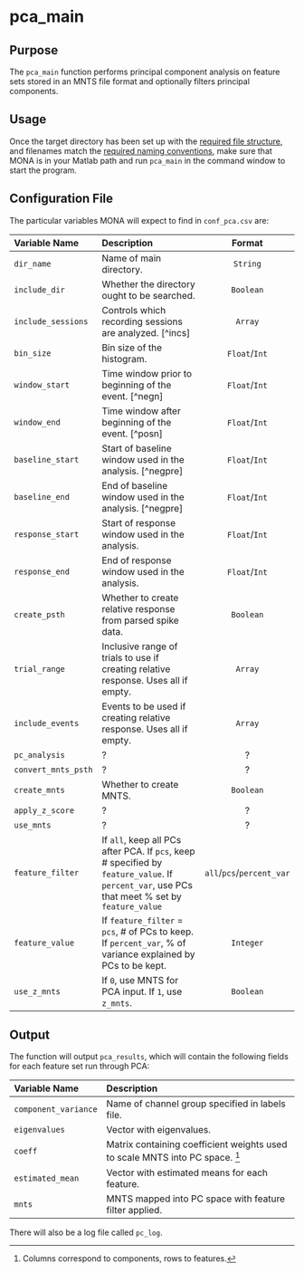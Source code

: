 # pca_main

## Purpose

The `pca_main` function performs principal component analysis on feature sets stored in an MNTS file format and optionally filters principal components.

## Usage

Once the target directory has been set up with the [required file structure](https://github.com/NeuralStorm/MATLAB-offline-neural-analysis/blob/kevin-docs/docs/file_layout.md), and filenames match the [required naming conventions](https://github.com/NeuralStorm/MATLAB-offline-neural-analysis/blob/kevin-docs/docs/filename_convention.md), make sure that MONA is in your Matlab path and run `pca_main` in the command window to start the program.

## Configuration File

The particular variables MONA will expect to find in `conf_pca.csv` are:

|Variable Name|Description| Format |
|:-----------|:--| :----------:|
|`dir_name`|Name of main directory.|`String`|
|`include_dir`|Whether the directory ought to be searched.|`Boolean`|
|`include_sessions`|Controls which recording sessions are analyzed. [^incs]|`Array`|
|`bin_size`|Bin size of the histogram.|`Float`/`Int`|
|`window_start`|Time window prior to beginning of the event. [^negn]|`Float`/`Int`|
|`window_end`|Time window after beginning of the event. [^posn]|`Float`/`Int`|
|`baseline_start`|Start of baseline window used in the analysis. [^negpre]|`Float`/`Int`|
|`baseline_end`|End of baseline window used in the analysis. [^negpre]|`Float`/`Int`|
|`response_start`|Start of response window used in the analysis.|`Float`/`Int`|
|`response_end`|End of response window used in the analysis.|`Float`/`Int`|
|`create_psth`|Whether to create relative response from parsed spike data.|`Boolean`|
|`trial_range`|Inclusive range of trials to use if creating relative response. Uses all if empty.|`Array`|
|`include_events`|Events to be used if creating relative response. Uses all if empty.|`Array`|
|`pc_analysis`|?|?
|`convert_mnts_psth`|?|?
|`create_mnts`|Whether to create MNTS.|`Boolean`
|`apply_z_score`|?|?
|`use_mnts`|?|?
|`feature_filter`|If `all`, keep all PCs after PCA. If `pcs`, keep # specified by `feature_value`. If `percent_var`, use PCs that meet % set by `feature_value` |`all`/`pcs`/`percent_var`
|`feature_value`|If `feature_filter` = `pcs`, # of PCs to keep. If `percent_var`, % of variance explained by PCs to be kept.|`Integer`
|`use_z_mnts`|If `0`, use MNTS for PCA input. If `1`, use `z_mnts`.|`Boolean`

## Output

The function will output `pca_results`, which will contain the following fields for each feature set run through PCA:

|Variable Name| Description |
|:-----------| :----------|
|`component_variance`|Name of channel group specified in labels file.|
|`eigenvalues`|Vector with eigenvalues.|
|`coeff`|Matrix containing coefficient weights used to scale MNTS into PC space. [^dims]|
|`estimated_mean`|Vector with estimated means for each feature.|
|`mnts`|MNTS mapped into PC space with feature filter applied.|

There will also be a log file called `pc_log`.

[^dims]: Columns correspond to components, rows to features.
